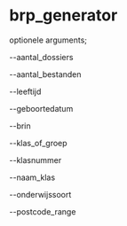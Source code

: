 # brp_generator

optionele arguments;

--aantal_dossiers

--aantal_bestanden

--leeftijd

--geboortedatum

--brin

--klas_of_groep

--klasnummer

--naam_klas

--onderwijssoort

--postcode_range
